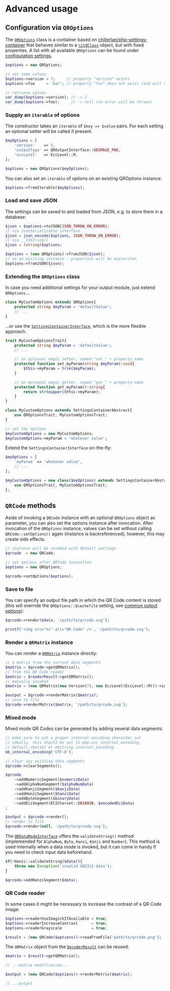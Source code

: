 # Advanced usage

## Configuration via `QROptions`

The [`QROptions`](https://github.com/chillerlan/php-qrcode/blob/main/src/QROptions.php) class is a container based on [chillerlan/php-settings-container](https://github.com/chillerlan/php-settings-container) that behaves similar to a [`\stdClass`](https://www.php.net/manual/class.stdclass) object, but with fixed properties.
A list with all available `QROptions` can be found under [configuration settings](../Usage/Configuration-settings.md).

```php
$options = new QROptions;

// set some values
$options->version = 7;     // property "version" exists
$options->foo     = 'bar'; // property "foo" does not exist (and will not be created)

// retrieve values
var_dump($options->version); // -> 7
var_dump($options->foo);     // -> null (no error will be thrown)
```


### Supply an `iterable` of options

The constructor takes an `iterable` of `$key => $value` pairs. For each setting an optional setter will be called if present.

```php
$myOptions = [
	'version'    => 5,
	'outputType' => QROutputInterface::GDIMAGE_PNG,
	'eccLevel'   => EccLevel::M,
];

$options = new QROptions($myOptions);
```

You can also set an `iterable` of options on an existing QROptions instance:

```php
$options->fromIterable($myOptions);
```


### Load and save JSON

The settings can be saved to and loaded from JSON, e.g. to store them in a database:

```php
$json = $options->toJSON(JSON_THROW_ON_ERROR);
// via JsonSerializable interface
$json = json_encode($options, JSON_THROW_ON_ERROR);
// via __toString()
$json = (string)$options;

$options = (new QROptions)->fromJSON($json);
// on an existing instance - properties will be overwriten
$options->fromJSON($json);
```

### Extending the `QROptions` class

In case you need additional settings for your output module, just extend `QROptions`...

```php
class MyCustomOptions extends QROptions{
	protected string $myParam = 'defaultValue';
	// ...
}
```
...or use the [`SettingsContainerInterface`](https://github.com/chillerlan/php-settings-container/blob/main/src/SettingsContainerInterface.php), which is the more flexible approach.

```php
trait MyCustomOptionsTrait{
	protected string $myParam = 'defaultValue';
	// ...

	// an optional magic setter, named "set_" + property name
	protected function set_myParam(string $myParam):void{
		$this->myParam = trim($myParam);
	}

	// an optional magic getter, named "get_" + property name
	protected function get_myParam():string{
		return strtoupper($this->myParam);
	}
}

class MyCustomOptions extends SettingsContainerAbstract{
	use QROptionsTrait, MyCustomOptionsTrait;
}

// set the options
$myCustomOptions = new MyCustomOptions;
$myCustomOptions->myParam = 'whatever value';
```

Extend the `SettingsContainerInterface` on-the-fly:

```php
$myOptions = [
	'myParam' => 'whatever value',
	// ...
];

$myCustomOptions = new class($myOptions) extends SettingsContainerAbstract{
	use QROptionsTrait, MyCustomOptionsTrait;
};
```


## `QRCode` methods

Aside of invoking a `QRCode` instance with an optional `QROptions` object as parameter, you can also set the options instance after invocation.
After invocation of the `QROptions` instance, values can be set without calling `QRCode::setOptions()` again (instance is backreferenced), however, this may create side effects.

```php
// instance will be invoked with default settings
$qrcode  = new QRCode;

// set options after QRCode invocation
$options = new QROptions;

$qrcode->setOptions($options);
```


### Save to file

You can specify an output file path in which the QR Code content is stored (this will override the `QROptions::$cachefile`
setting, see [common output options](../Customizing/Common.md#save-to-file)):

```php
$qrcode->render($data, '/path/to/qrcode.svg');

printf('<img src="%s" alt="QR Code" />', '/path/to/qrcode.svg');
```


### Render a `QRMatrix` instance

You can render a [`QRMatrix`](https://github.com/chillerlan/php-qrcode/blob/main/src/Data/QRMatrix.php) instance directly:

```php
// a matrix from the current data segments
$matrix = $qrcode->getQRMatrix();
// from the QR Code reader
$matrix = $readerResult->getQRMatrix();
// manually invoked
$matrix = (new QRMatrix(new Version(7), new EccLevel(EccLevel::M)))->initFunctionalPatterns();

$output = $qrcode->renderMatrix($matrix);
// save to file
$qrcode->renderMatrix($matrix, '/path/to/qrcode.svg');
```

### Mixed mode

Mixed mode QR Codes can be generated by adding several data segments:

```php
// make sure to set a proper internal encoding character set
// ideally, this should be set in php.ini internal_encoding,
// default_charset or mbstring.internal_encoding
mb_internal_encoding('UTF-8');

// clear any existing data segments
$qrcode->clearSegments();

$qrcode
	->addNumericSegment($numericData)
	->addAlphaNumSegment($alphaNumData)
	->addKanjiSegment($kanjiData)
	->addHanziSegment($hanziData)
	->addByteSegment($binaryData)
	->addEciSegment(ECICharset::GB18030, $encodedEciData)
;

$output = $qrcode->render();
// render to file
$qrcode->render(null, '/path/to/qrcode.svg');
```

The [`QRDataModeInterface`](https://github.com/chillerlan/php-qrcode/blob/main/src/Data/QRDataModeInterface.php) offers the `validateString()` method (implemended for `AlphaNum`, `Byte`, `Hanzi`, `Kanji` and `Number`).
This method is used internally when a data mode is invoked, but it can come in handy if you need to check input data beforehand.

```php
if(!Hanzi::validateString($data)){
	throw new Exception('invalid GB2312 data');
}

$qrcode->addHanziSegment($data);
```


### QR Code reader

In some cases it might be necessary to increase the contrast of a QR Code image:

```php
$options->readerUseImagickIfAvailable = true;
$options->readerIncreaseContrast      = true;
$options->readerGrayscale             = true;

$result = (new QRCode($options))->readFromFile('path/to/qrcode.png');
```

The `QRMatrix` object from the [`DecoderResult`](https://github.com/chillerlan/php-qrcode/blob/main/src/Decoder/DecoderResult.php) can be reused:

```php
$matrix = $result->getQRMatrix();

// ...matrix modification...

$output = (new QRCode($options))->renderMatrix($matrix);

// ...output
```
